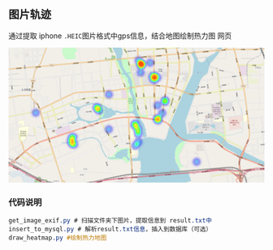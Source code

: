 ## 图片轨迹

通过提取 iphone `.HEIC`图片格式中gps信息，结合地图绘制热力图 网页

![](demo.png)




### 代码说明
```css
get_image_exif.py # 扫描文件夹下图片，提取信息到 result.txt中
insert_to_mysql.py # 解析result.txt信息，插入到数据库（可选）
draw_heatmap.py #绘制热力地图
```

